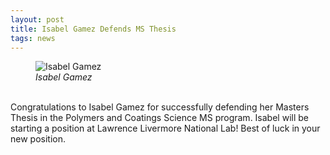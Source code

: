 ```yaml
---
layout: post
title: Isabel Gamez Defends MS Thesis
tags: news
---
```


<figure>
  <img src="https://lesliehamachi.github.io/images/Isabel_Gamez.jpg" alt="Isabel Gamez" title="Isabel Gamez">
  <figcaption><em>Isabel Gamez</em></figcaption>
</figure>  
<br>
Congratulations to Isabel Gamez for successfully defending her Masters Thesis in the Polymers and Coatings Science MS program. Isabel will be starting a position at Lawrence Livermore National Lab! Best of luck in your new position.
